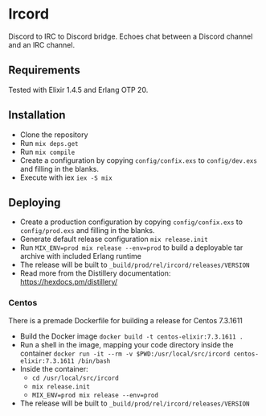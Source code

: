 # Ircord

Discord to IRC to Discord bridge. Echoes chat between a Discord channel and an
IRC channel.

## Requirements

Tested with Elixir 1.4.5 and Erlang OTP 20.

## Installation

- Clone the repository
- Run `mix deps.get`
- Run `mix compile`
- Create a configuration by copying `config/confix.exs` to
  `config/dev.exs` and filling in the blanks.
- Execute with iex `iex -S mix`

## Deploying

- Create a production configuration by copying `config/confix.exs` to
  `config/prod.exs` and filling in the blanks.
- Generate default release configuration `mix release.init`
- Run `MIX_ENV=prod mix release --env=prod` to build a deployable tar archive
  with included Erlang runtime
- The release will be built to `_build/prod/rel/ircord/releases/VERSION`
- Read more from the Distillery documentation: https://hexdocs.pm/distillery/


### Centos

There is a premade Dockerfile for building a release for Centos 7.3.1611

- Build the Docker image `docker build -t centos-elixir:7.3.1611 .`
- Run a shell in the image, mapping your code directory inside the container 
  `docker run -it --rm -v $PWD:/usr/local/src/ircord centos-elixir:7.3.1611 /bin/bash`
- Inside the container:
  - `cd /usr/local/src/ircord`
  - `mix release.init`
  - `MIX_ENV=prod mix release --env=prod`
- The release will be built to `_build/prod/rel/ircord/releases/VERSION`

